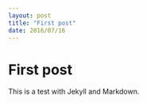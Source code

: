 ```yaml
---
layout: post
title: "First post"
date: 2016/07/16
---
```


# First post

This is a test with Jekyll and Markdown.

